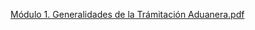 [Módulo 1. Generalidades de la Trámitación Aduanera.pdf](https://github.com/Yonnelys/TRAMITACI-N-ADUANERA-I/files/13690266/Modulo.1.Generalidades.de.la.Tramitacion.Aduanera.pdf)
